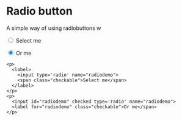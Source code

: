 # Radio button

A simple way of using radiobuttons
w
<p>
  <label>
    <input type='radio' name="radiodemo">
    <span class="checkable">Select me</span>
  </label>
</p>
<p>
  <input id="radiodemo" checked type='radio' name="radiodemo">
  <label for="radiodemo" class="checkable">Or me</span>
</p>

    <p>
      <label>
        <input type='radio' name="radiodemo">
        <span class="checkable">Select me</span>
      </label>
    </p>
    <p>
      <input id="radiodemo" checked type='radio' name="radiodemo">
      <label for="radiodemo" class="checkable">Or me</span>
    </p>

